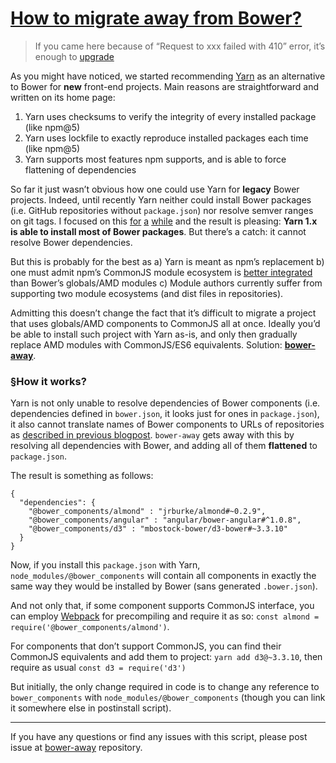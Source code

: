 # [How to migrate away from Bower?](https://bower.io/blog/2017/how-to-migrate-away-from-bower/)

> If you came here because of “Request to xxx failed with 410” error, it’s enough to [upgrade](https://twitter.com/bower/status/918073147789889536)

As you might have noticed, we started recommending [Yarn](https://yarnpkg.com) as an alternative to Bower for **new** front-end projects. Main reasons are straightforward and written on its home page:

1.  Yarn uses checksums to verify the integrity of every installed package (like npm@5)
2.  Yarn uses lockfile to exactly reproduce installed packages each time (like npm@5)
3.  Yarn supports most features npm supports, and is able to force flattening of dependencies

So far it just wasn’t obvious how one could use Yarn for **legacy** Bower projects. Indeed, until recently Yarn neither could install Bower packages (i.e. GitHub repositories without `package.json`) nor resolve semver ranges on git tags. I focused on this [for](https://github.com/yarnpkg/yarn/pull/3624) [a](https://github.com/yarnpkg/yarn/pull/3701) [while](https://github.com/yarnpkg/yarn/pull/3855) and the result is pleasing: **Yarn 1.x is able to install most of Bower packages**. But there’s a catch: it cannot resolve Bower dependencies.

But this is probably for the best as a) Yarn is meant as npm’s replacement b) one must admit npm’s CommonJS module ecosystem is [better integrated](https://medium.com/@trek/last-week-i-had-a-small-meltdown-on-twitter-about-npms-future-plans-around-front-end-packaging-b424dd8d367a) than Bower’s globals/AMD modules c) Module authors currently suffer from supporting two module ecosystems (and dist files in repositories).

Admitting this doesn’t change the fact that it’s difficult to migrate a project that uses globals/AMD components to CommonJS all at once. Ideally you’d be able to install such project with Yarn as-is, and only then gradually replace AMD modules with CommonJS/ES6 equivalents. Solution: [**bower-away**](https://github.com/sheerun/bower-away).

### [§](https://bower.io/blog/2017/how-to-migrate-away-from-bower//#how-it-works)How it works?

Yarn is not only unable to resolve dependencies of Bower components (i.e. dependencies defined in `bower.json`, it looks just for ones in `package.json`), it also cannot translate names of Bower components to URLs of repositories as [described in previous blogpost](https://bower.io/blog/2017/how-to-drop-bower-support/#why-step-4). `bower-away` gets away with this by resolving all dependencies with Bower, and adding all of them **flattened** to `package.json`.

The result is something as follows:

```
{
  "dependencies": {
    "@bower_components/almond" : "jrburke/almond#~0.2.9",
    "@bower_components/angular" : "angular/bower-angular#^1.0.8",
    "@bower_components/d3" : "mbostock-bower/d3-bower#~3.3.10"
  }
}
```

Now, if you install this `package.json` with Yarn, `node_modules/@bower_components` will contain all components in exactly the same way they would be installed by Bower (sans generated `.bower.json`).

And not only that, if some component supports CommonJS interface, you can employ [Webpack](https://webpack.js.org/) for precompiling and require it as so: `const almond = require('@bower_components/almond')`.

For components that don’t support CommonJS, you can find their CommonJS equivalents and add them to project: `yarn add d3@~3.3.10`, then require as usual `const d3 = require('d3')`

But initially, the only change required in code is to change any reference to `bower_components` with `node_modules/@bower_components` (though you can link it somewhere else in postinstall script).

---

If you have any questions or find any issues with this script, please post issue at [bower-away](https://github.com/sheerun/bower-away) repository.
